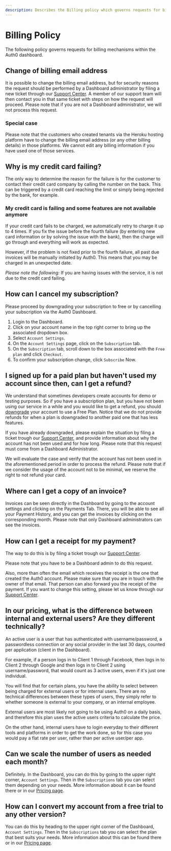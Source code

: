 ```yaml
---
description: Describes the Billing policy which governs requests for billing mechanisms within the Auth0 dashboard
---
```


# Billing Policy

The following policy governs requests for billing mechanisms within the Auth0 dashboard.

## Change of billing email address

It is possible to change the billing email address, but for security reasons the request should be performed by a Dashboard administrator by filing a new ticket through our [Support Center](${env.DOMAIN_URL_SUPPORT}). A member of our support team will then contact you in that same ticket with steps on how the request will proceed.
Please note that if you are not a Dashboard administrator, we will not process this request.

### Special case

Please note that the customers who created tenants via the Heroku hosting platform have to change the billing email address (or any other billing details) in those platforms. We cannot edit any billing information if you have used one of those services.

## Why is my credit card failing?
The only way to determine the reason for the failure is for the customer to contact their credit card company by calling the number on the back. This can be triggered by a credit card reaching the limit or simply being rejected by the bank, for example.

### My credit card is failing and some features are not available anymore
If your credit card fails to be charged, we automatically retry to charge it up to 4 times. If you fix the issue before the fourth failure (by entering new card information or by solving the issue with the bank), then the charge will go through and everything will work as expected.

However, if the problem is not fixed prior to the fourth failure, all past due invoices will be manually initiated by Auth0. This means that you may be charged in an unexpected date.

*Please note the following:* If you are having issues with the service, it is not due to the credit card failing.

## How can I cancel my subscription?
Please proceed by downgrading your subscription to free or by cancelling your subscription via the Auth0 Dashboard.

1. Login to the Dashboard.
2. Click on your account name in the top right corner to bring up the associated dropdown box.
3. Select `Account Settings`.
4. On the `Account Settings` page, click on the `Subscription` tab.
5. On the `Subscription` tab, scroll down to the box associated with the `Free plan` and click `Checkout`.
6. To confirm your subscription change, click `Subscribe` Now.

## I signed up for a paid plan but haven't used my account since then, can I get a refund?

We understand that sometimes developers create accounts for demo or testing purposes. So if you have a subscription plan, but you have not been using our service in a while and you would like to get a refund, you should [downgrade](/tutorials/cancel-paid-subscriptions#downgrade-a-paid-subscription-to-a-free-subscription) your account to use a Free Plan. Notice that we do not provide refunds for when a plan is downgraded to another paid one that has less features.

If you have already downgraded, please explain the situation by filing a ticket trough our [Support Center](${env.DOMAIN_URL_SUPPORT}), and provide information about why the account has not been used and for how long. Please note that this request must come from a Dashboard Administrator.

We will evaluate the case and verify that the account has not been used in the aforementioned period in order to process the refund. Please note that if we consider the usage of the account not to be minimal, we reserve the right to not refund your card.

## Where can I get a copy of an invoice?

Invoices can be seen directly in the Dashboard by going to the account settings and clicking on the Payments Tab. There, you will be able to see all your Payment History, and you can get the invoices by clicking on the corresponding month. Please note that only Dashboard administrators can see the invoices.

## How can I get a receipt for my payment?

The way to do this is by filing a ticket trough our [Support Center](${env.DOMAIN_URL_SUPPORT}).

Please note that you have to be a Dashboard admin to do this request.

Also, more than often the email which receives the receipt is the one that created the Auth0 account. Please make sure that you are in touch with the owner of that email. That person can also forward you the receipt of the payment. If you want to change this setting, please let us know through our [Support Center](${env.DOMAIN_URL_SUPPORT}).

## In our pricing, what is the difference between internal and external users? Are they different technically?

An active user is a user that has authenticated with username/password, a passwordless connection or any social provider in the last 30 days, counted per application (client in the Dashboard).

For example, if a person logs in to Client 1 through Facebook, then logs in to Client 2 through Google and then logs in to Client 2 using username/password, that would count as 3 active users, even if it's just one individual.

You will find that for certain plans, you have the ability to select between being charged for external users or for internal users. There are no technical differences between these types of users, they simply refer to whether someone is external to your company, or an internal employee.

External users are most likely not going to be using Auth0 on a daily basis, and therefore this plan uses the active users criteria to calculate the price.

On the other hand, internal users have to login everyday to their different tools and platforms in order to get the work done, so for this case you would pay a flat rate per user, rather than per active user/per app.

## Can we scale the number of users as needed each month?

Definitely. In the Dashboard, you can do this by going to the upper right corner, `Account Settings`. Then in the `Subscriptions` tab you can select them depending on your needs. More information about it can be found there or in our [Pricing page](https://auth0.com/pricing/).

## How can I convert my account from a free trial to any other version?

You can do this by heading to the upper right corner of the Dashboard, `Account Settings`. Then in the `Subscriptions` tab you can select the plan that best suits your needs. More information about this can be found there or in our [Pricing page](https://auth0.com/pricing/).



